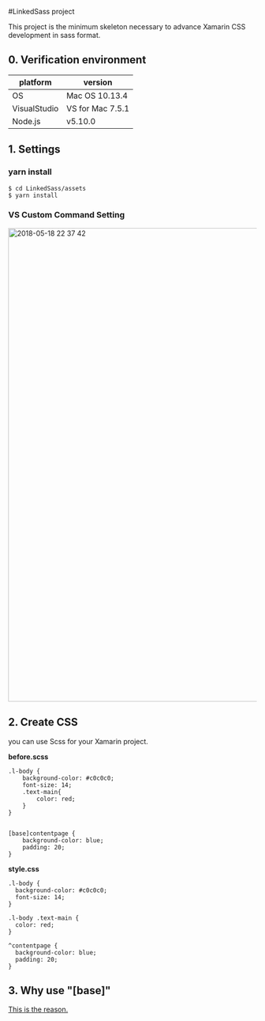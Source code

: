 #LinkedSass project  

This project is the minimum skeleton necessary to advance Xamarin CSS development in sass format.

## 0. Verification environment

|platform    |version                 |
|----------|--------------------------|
|OS    |Mac OS 10.13.4                 |
|VisualStudio  |VS for Mac 7.5.1         |
|Node.js  |v5.10.0         |

## 1. Settings
### yarn install
```
$ cd LinkedSass/assets
$ yarn install
```

### VS Custom Command Setting
<img width="958" alt="2018-05-18 22 37 42" src="https://user-images.githubusercontent.com/834927/40240025-8f732a1e-5af2-11e8-8ca0-458ba1f35724.png">

## 2. Create CSS
you can use Scss for your Xamarin project.

__before.scss__  

```
.l-body {
	background-color: #c0c0c0;
	font-size: 14;
	.text-main{
		color: red;
	}
}


[base]contentpage {
	background-color: blue;
	padding: 20;
}

```

__style.css__
 
```
.l-body {
  background-color: #c0c0c0;
  font-size: 14;
}

.l-body .text-main {
  color: red;
}

^contentpage {
  background-color: blue;
  padding: 20;
}
```

## 3. Why use "[base]"
[This is the reason.](https://github.com/itaoyuta/postcss-selector-replace#postcss-selector-replace)
